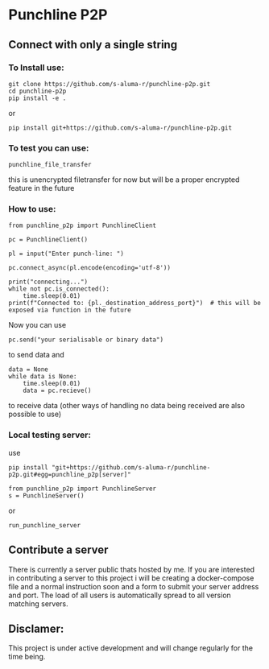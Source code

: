 # Punchline P2P
##  Connect with only a single string
### To Install use:
```
git clone https://github.com/s-aluma-r/punchline-p2p.git
cd punchline-p2p
pip install -e .
```
or 
```
pip install git+https://github.com/s-aluma-r/punchline-p2p.git
```

### To test you can use:
```
punchline_file_transfer
```
this is unencrypted filetransfer for now but will be a proper encrypted feature in the future

### How to use:
```
from punchline_p2p import PunchlineClient

pc = PunchlineClient()

pl = input("Enter punch-line: ")
	
pc.connect_async(pl.encode(encoding='utf-8'))

print("connecting...")
while not pc.is_connected():
    time.sleep(0.01)
print(f"Connected to: {pl._destination_address_port}")  # this will be exposed via function in the future
```
Now you can use
```
pc.send("your serialisable or binary data")
```
to send data
and
```
data = None
while data is None:
	time.sleep(0.01)
	data = pc.recieve()
```
to receive data (other ways of handling no data being received are also possible to use)

### Local testing server:
use
```
pip install "git+https://github.com/s-aluma-r/punchline-p2p.git#egg=punchline_p2p[server]"
```
```
from punchline_p2p import PunchlineServer
s = PunchlineServer()
```
or
```
run_punchline_server
```

## Contribute a server
There is currently a server public thats hosted by me.
If you are interested in contributing a server to this project i will be creating a docker-compose file and a normal instruction soon and a form to submit your server address and port.
The load of all users is automatically spread to all version matching servers.

## Disclamer:
This project is under active development and will change regularly for the time being.
